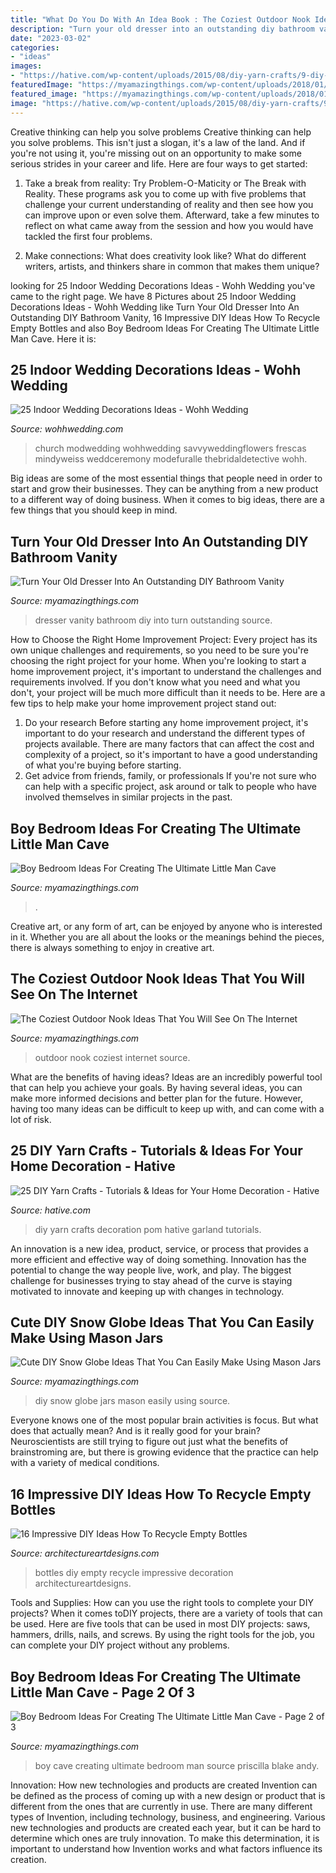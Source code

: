 ```yaml
---
title: "What Do You Do With An Idea Book : The Coziest Outdoor Nook Ideas That You Will See On The Internet"
description: "Turn your old dresser into an outstanding diy bathroom vanity"
date: "2023-03-02"
categories:
- "ideas"
images:
- "https://hative.com/wp-content/uploads/2015/08/diy-yarn-crafts/9-diy-yarn-crafts.jpg"
featuredImage: "https://myamazingthings.com/wp-content/uploads/2018/01/boys-room-ideas-2-.jpg"
featured_image: "https://myamazingthings.com/wp-content/uploads/2018/01/boys-room-ideas-2-.jpg"
image: "https://hative.com/wp-content/uploads/2015/08/diy-yarn-crafts/9-diy-yarn-crafts.jpg"
---
```



Creative thinking can help you solve problems
Creative thinking can help you solve problems. This isn't just a slogan, it's a law of the land. And if you're not using it, you're missing out on an opportunity to make some serious strides in your career and life. Here are four ways to get started: 
1. Take a break from reality: Try Problem-O-Maticity or The Break with Reality. These programs ask you to come up with five problems that challenge your current understanding of reality and then see how you can improve upon or even solve them. Afterward, take a few minutes to reflect on what came away from the session and how you would have tackled the first four problems. 

2. Make connections: What does creativity look like? What do different writers, artists, and thinkers share in common that makes them unique?

	

		
looking for 25 Indoor Wedding Decorations Ideas - Wohh Wedding you've came to the right page. We have 8 Pictures about 25 Indoor Wedding Decorations Ideas - Wohh Wedding like Turn Your Old Dresser Into An Outstanding DIY Bathroom Vanity, 16 Impressive DIY Ideas How To Recycle Empty Bottles and also Boy Bedroom Ideas For Creating The Ultimate Little Man Cave. Here it is:
		
    
## 25 Indoor Wedding Decorations Ideas - Wohh Wedding

<img loading=lazy src="https://www.wohhwedding.com/wp-content/uploads/2016/05/Luxury-Indoor-Wedding-Decorations.jpg" onerror="this.onerror=null;this.src='https://tse1.mm.bing.net/th?id=OIP.Sk50DXLxyPzkS96B-8GFkgHaLG&amp;pid=15.1';" alt="25 Indoor Wedding Decorations Ideas - Wohh Wedding">

_Source: wohhwedding.com_

>church modwedding wohhwedding savvyweddingflowers frescas mindyweiss weddceremony modefuralle thebridaldetective wohh. 

	

Big ideas are some of the most essential things that people need in order to start and grow their businesses. They can be anything from a new product to a different way of doing business. When it comes to big ideas, there are a few things that you should keep in mind. 

    
## Turn Your Old Dresser Into An Outstanding DIY Bathroom Vanity

<img loading=lazy src="http://myamazingthings.com/wp-content/uploads/2017/09/dresser-vanity-5.jpg" onerror="this.onerror=null;this.src='https://tse4.mm.bing.net/th?id=OIP.m8IJJ8j_W4gNNWaZ3IfioQHaMS&amp;pid=15.1';" alt="Turn Your Old Dresser Into An Outstanding DIY Bathroom Vanity">

_Source: myamazingthings.com_

>dresser vanity bathroom diy into turn outstanding source. 

	

How to Choose the Right Home Improvement Project: Every project has its own unique challenges and requirements, so you need to be sure you're choosing the right project for your home.
When you're looking to start a home improvement project, it's important to understand the challenges and requirements involved. If you don't know what you need and what you don't, your project will be much more difficult than it needs to be. Here are a few tips to help make your home improvement project stand out:
1. Do your research
Before starting any home improvement project, it's important to do your research and understand the different types of projects available. There are many factors that can affect the cost and complexity of a project, so it's important to have a good understanding of what you're buying before starting.
2. Get advice from friends, family, or professionals
If you're not sure who can help with a specific project, ask around or talk to people who have involved themselves in similar projects in the past.

    
## Boy Bedroom Ideas For Creating The Ultimate Little Man Cave

<img loading=lazy src="https://myamazingthings.com/wp-content/uploads/2018/01/boys-room-ideas-2-.jpg" onerror="this.onerror=null;this.src='https://tse1.mm.bing.net/th?id=OIP.2amFHkQHA9F_7o1K1FQVXAHaHa&amp;pid=15.1';" alt="Boy Bedroom Ideas For Creating The Ultimate Little Man Cave">

_Source: myamazingthings.com_

>. 

	

Creative art, or any form of art, can be enjoyed by anyone who is interested in it. Whether you are all about the looks or the meanings behind the pieces, there is always something to enjoy in creative art.

    
## The Coziest Outdoor Nook Ideas That You Will See On The Internet

<img loading=lazy src="https://myamazingthings.com/wp-content/uploads/2018/04/outdoor-nook-.jpg" onerror="this.onerror=null;this.src='https://tse3.mm.bing.net/th?id=OIP.CKi_tNhrIFYV5yebU8xn1AHaJ4&amp;pid=15.1';" alt="The Coziest Outdoor Nook Ideas That You Will See On The Internet">

_Source: myamazingthings.com_

>outdoor nook coziest internet source. 

	

What are the benefits of having ideas?
Ideas are an incredibly powerful tool that can help you achieve your goals. By having several ideas, you can make more informed decisions and better plan for the future. However, having too many ideas can be difficult to keep up with, and can come with a lot of risk.

    
## 25 DIY Yarn Crafts - Tutorials &amp; Ideas For Your Home Decoration - Hative

<img loading=lazy src="https://hative.com/wp-content/uploads/2015/08/diy-yarn-crafts/9-diy-yarn-crafts.jpg" onerror="this.onerror=null;this.src='https://tse1.mm.bing.net/th?id=OIP.W9VfvW2l8FsjLFUEpr2XygHaJ1&amp;pid=15.1';" alt="25 DIY Yarn Crafts - Tutorials &amp; Ideas for Your Home Decoration - Hative">

_Source: hative.com_

>diy yarn crafts decoration pom hative garland tutorials. 

	

An innovation is a new idea, product, service, or process that provides a more efficient and effective way of doing something. Innovation has the potential to change the way people live, work, and play. The biggest challenge for businesses trying to stay ahead of the curve is staying motivated to innovate and keeping up with changes in technology.

    
## Cute DIY Snow Globe Ideas That You Can Easily Make Using Mason Jars

<img loading=lazy src="https://myamazingthings.com/wp-content/uploads/2017/12/DIY-snow-globe-2.jpg" onerror="this.onerror=null;this.src='https://tse3.mm.bing.net/th?id=OIP.8XRZxprxuoXPCGPZwuuqUwHaLH&amp;pid=15.1';" alt="Cute DIY Snow Globe Ideas That You Can Easily Make Using Mason Jars">

_Source: myamazingthings.com_

>diy snow globe jars mason easily using source. 

	

Everyone knows one of the most popular brain activities is focus. But what does that actually mean? And is it really good for your brain? Neuroscientists are still trying to figure out just what the benefits of brainstroming are, but there is growing evidence that the practice can help with a variety of medical conditions.

    
## 16 Impressive DIY Ideas How To Recycle Empty Bottles

<img loading=lazy src="https://www.architectureartdesigns.com/wp-content/uploads/2013/03/decoration-bottles-diy-ArchitectureArtDesigns-14.jpg" onerror="this.onerror=null;this.src='https://tse1.mm.bing.net/th?id=OIP.pjZn0FNMfvY0taDydgX2CAHaJ6&amp;pid=15.1';" alt="16 Impressive DIY Ideas How To Recycle Empty Bottles">

_Source: architectureartdesigns.com_

>bottles diy empty recycle impressive decoration architectureartdesigns. 

	

Tools and Supplies: How can you use the right tools to complete your DIY projects?
When it comes toDIY projects, there are a variety of tools that can be used. Here are five tools that can be used in most DIY projects: saws, hammers, drills, nails, and screws. By using the right tools for the job, you can complete your DIY project without any problems.

    
## Boy Bedroom Ideas For Creating The Ultimate Little Man Cave - Page 2 Of 3

<img loading=lazy src="http://myamazingthings.com/wp-content/uploads/2018/01/boys-room-ideas-10-.jpg" onerror="this.onerror=null;this.src='https://tse1.mm.bing.net/th?id=OIP.Wc9LFU854-bvUID7OtTyJwHaKX&amp;pid=15.1';" alt="Boy Bedroom Ideas For Creating The Ultimate Little Man Cave - Page 2 of 3">

_Source: myamazingthings.com_

>boy cave creating ultimate bedroom man source priscilla blake andy. 

	

Innovation: How new technologies and products are created
Invention can be defined as the process of coming up with a new design or product that is different from the ones that are currently in use. There are many different types of Invention, including technology, business, and engineering. 
 Various new technologies and products are created each year, but it can be hard to determine which ones are truly innovation. To make this determination, it is important to understand how Invention works and what factors influence its creation.

